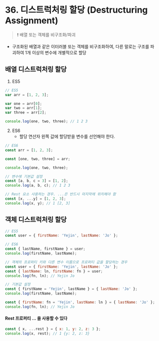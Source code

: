 # 36. 디스트럭처링 할당 (Destructuring Assignment)
> ❗ 배열 또는 객체를 비구조화/파괴
- 구조화된 배열과 같은 이터러블 또는 객체를 비구조화하여, 다른 말로는 구조를 파괴하여 1개 이상의 변수에 개별적으로 할당
## 배열 디스트럭처링 할당
1. ES5
```Javascript
// ES5
var arr = [1, 2, 3];

var one = arr[0];
var two = arr[1];
var three = arr[2];

console.log(one, two, three); // 1 2 3
```
2. ES6
   - 할당 연산자 왼쪽 값에 할당받을 변수를 선언해야 한다.
```Javascript 
// ES6
const arr = [1, 2, 3];

const [one, two, three] = arr;

console.log(one, two, three);
```
```Javascript
// 변수에 기본값 설정
const [a, b, c = 3] = [1, 2];
console.log(a, b, c); // 1 2 3
```
```Javascript
// Rest 요소 사용하는 경우. ...은 반드시 마지막에 위치해야 함
const [x, ...y] = [1, 2, 3];
console.log(x, y); // 1 [2, 3]
```
## 객체 디스트럭처링 할당
```Javascript
// ES5
const user = { firstName: 'Yejin', lastName: 'Jo' };

// ES6
const { lastName, firstName } = user;
console.log(firstName, lastName);
```
```Javascript
// 객체의 프로퍼티 키와 다른 변수 이름으로 프로퍼티 값을 할당하는 경우
const user = { firstName: 'Yejin', lastName: 'Jo' };
const { lastName: ln, firstName: fn } = user;
console.log(fn, ln); // Yejin Jo

// 기본값 설정
const { firstName = 'Yejin', lastName } = { lastName: 'Jo' };
console.log(firstName, lastName);

const { firstName: fn = 'Yejin', lastName: ln } = { lastName: 'Jo' };
console.log(fn, ln); // Yejin Jo
```
#### Rest 프로퍼티 ... 을 사용할 수 있다
```Javascript
const { x, ...rest } = { x: 1, y: 2, z: 3 };
console.log(x, rest); // 1 {y: 2, z: 3}
```